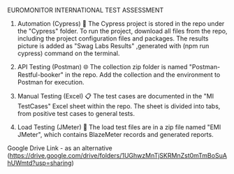 EUROMONITOR INTERNATIONAL TEST ASSESSMENT  

1. Automation (Cypress) 🔧
The Cypress project is stored in the repo under the "Cypress" folder. To run the project, download all files from the repo, including the project configuration files and packages.
The results picture is added as "Swag Labs Results" ,generated with (npm run cypress) command on the terminal.

3. API Testing (Postman) 🌐 
The collection  zip folder is named "Postman-Restful-booker" in the repo. Add the collection and the environment to Postman for execution.

4. Manual Testing (Excel) 📋
The test cases are documented in the "MI TestCases" Excel sheet within the repo. The sheet is divided into tabs, from positive test cases to general tests.

5. Load Testing (JMeter) 🚀 
The load test files are in a zip file named "EMI JMeter", which contains BlazeMeter records and generated reports.

Google Drive Link - as an alternative (https://drive.google.com/drive/folders/1UGhwzMnTjSKRMnZst0mTmBoSuAhUWmtd?usp=sharing)




